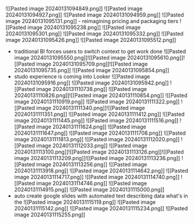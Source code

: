 ![[Pasted image 20240131094849.png]]
![[Pasted image 20240131094927.png]]
![[Pasted image 20240131094959.png]]
![[Pasted image 20240131095131.png]]
	- reimagining pricing and packaging tiers
![[Pasted image 20240131095238.png]]
![[Pasted image 20240131095301.png]]
![[Pasted image 20240131095332.png]]
![[Pasted image 20240131095426.png]]
![[Pasted image 20240131095512.png]]
- traditional BI forces users to switch context to get work done
![[Pasted image 20240131095550.png]]![[Pasted image 20240131095610.png]]![[Pasted image 20240131095709.png]]![[Pasted image 20240131095735.png]]
![[Pasted image 20240131095854.png]]
- studo experience is coming into Looker
![[Pasted image 20240131095916.png]]
![[Pasted image 20240131095942.png]]
![[Pasted image 20240131110738.png]]
![[Pasted image 20240131110826.png]]![[Pasted image 20240131110854.png]]
![[Pasted image 20240131110919.png]]
![[Pasted image 20240131111322.png]]
![[Pasted image 20240131111340.png]]![[Pasted image 20240131111351.png]]
![[Pasted image 20240131111412.png]]
![[Pasted image 20240131111445.png]]
![[Pasted image 20240131111516.png]]
![[Pasted image 20240131111624.png]]
![[Pasted image 20240131111647.png]]
![[Pasted image 20240131111708.png]]
![[Pasted image 20240131111813.png]]
![[Pasted image 20240131112020.png]]
![[Pasted image 20240131112033.png]]
![[Pasted image 20240131113100.png]]![[Pasted image 20240131113126.png]]![[Pasted image 20240131113209.png]]![[Pasted image 20240131113236.png]]
![[Pasted image 20240131113256.png]]
![[Pasted image 20240131113918.png]]
![[Pasted image 20240131114642.png]]
![[Pasted image 20240131114717.png]]
![[Pasted image 20240131114740.png]]
![[Pasted image 20240131114746.png]]
![[Pasted image 20240131114915.png]]
![[Pasted image 20240131115000.png]]
- auto create google slides with automated text describing data what's in the
![[Pasted image 20240131115119.png]]
![[Pasted image 20240131115142.png]]
![[Pasted image 20240131115234.png]]
![[Pasted image 20240131115255.png]]